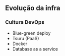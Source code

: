 ## Evolução da infra

### Cultura DevOps

- Blue-green deploy
- Tsuru (PaaS)
- Docker
- Database as a service
